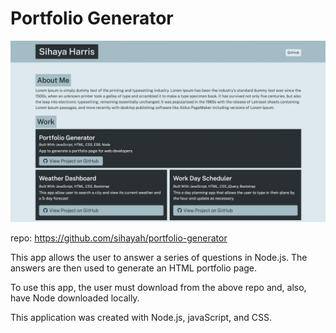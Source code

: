 # Portfolio Generator

![portfolio-generator](landing.png "portfolio generator")

repo: https://github.com/sihayah/portfolio-generator


This app allows the user to answer a series of questions in Node.js. The answers are then used to generate an HTML portfolio page.

To use this app, the user must download from the above repo and, also, have Node downloaded locally.

This application was created with Node.js, javaScript, and CSS.
